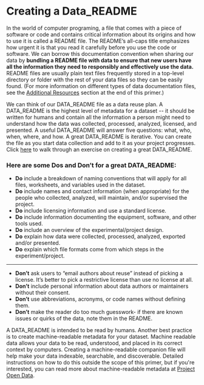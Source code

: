# Creating a Data_README

In the world of computer programing, a file that comes with a piece of software or code and contains critical information about its origins and how to use it is called a README file. The README’s all-caps title emphasizes how urgent it is that you read it carefully before you use the code or software. We can borrow this documentation convention when sharing our data by **bundling a README file with data to ensure that new users have all the information they need to responsibly and effectively use the data.**  README files are usually plain text files frequently stored in a top-level directory or folder with the rest of your data files so they can be easily found.  (For more information on different types of data documentation files, see the [Additional Resources]() section at the end of this primer.)

We can think of our DATA_README file as a data reuse plan. A DATA_README is the highest level of metadata for a dataset -- it should be written for humans and contain all the information a person might need to understand how the data was collected, processed, analyzed, licensed, and presented. A useful DATA_README will answer five questions: what, who, when, where, and how. A great DATA_README is iterative. You can create the file as you start data collection and add to it as your project progresses. Click [here]() to walk through an exercise on creating a great DATA_README.

### Here are some Dos and Don’t for a great DATA_README:
* **Do** include a breakdown of naming conventions that will apply for all files, worksheets, and variables used in the dataset.
* **Do** include names and contact information (when appropriate) for the people who collected, analyzed, will maintain, and/or supervised the project.
* **Do** include licensing information and use a standard license.
* **Do** include information documenting the equipment, software, and other tools used.
* **Do** include an overview of the experimental/project design.
* **Do** explain how data were collected, processed, analyzed, exported and/or presented.
* **Do** explain which file formats come from which steps in the experiment/project.  
---
* **Don’t** ask users to “email authors about reuse” instead of picking a license. It’s better to pick a restrictive license than use no license at all.
* **Don’t** include personal information about data authors or maintainers without their consent.
* **Don’t** use abbreviations, acronyms, or code names without defining them.
* **Don’t** make the reader do too much guesswork- if there are known issues or quirks of the data, note them in the README.

A DATA_README is intended to be read by humans. Another best practice is to create machine-readable metadata for your dataset. Machine readable data allows your data to be read, understood, and placed in its correct context by computers. Creating a machine-readable companion file will help make your data indexable, searchable, and discoverable. Detailed instructions on how to do this outside the scope of this primer, but if you're interested, you can read more about machine-readable metadata at [Project Open Data](https://project-open-data.cio.gov/v1.1/schema/).

